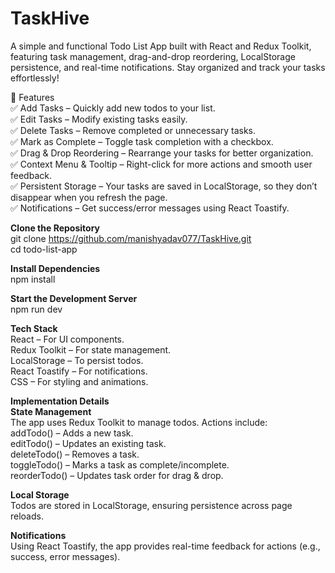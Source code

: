 # TaskHive
A simple and functional Todo List App built with React and Redux Toolkit, featuring task management, drag-and-drop reordering, LocalStorage persistence, and real-time notifications. Stay organized and track your tasks effortlessly!

📌 Features <br>
✅ Add Tasks – Quickly add new todos to your list.<br>
✅ Edit Tasks – Modify existing tasks easily.<br>
✅ Delete Tasks – Remove completed or unnecessary tasks.<br>
✅ Mark as Complete – Toggle task completion with a checkbox.<br>
✅ Drag & Drop Reordering – Rearrange your tasks for better organization.<br>
✅ Context Menu & Tooltip – Right-click for more actions and smooth user feedback.<br>
✅ Persistent Storage – Your tasks are saved in LocalStorage, so they don’t disappear when you refresh the page.<br>
✅ Notifications – Get success/error messages using React Toastify.

**Clone the Repository** <br>
git clone https://github.com/manishyadav077/TaskHive.git<br>
cd todo-list-app

**Install Dependencies**<br>
npm install

**Start the Development Server**<br>
npm run dev

**Tech Stack**<br>
React – For UI components.<br>
Redux Toolkit – For state management.<br>
LocalStorage – To persist todos.<br>
React Toastify – For notifications.<br>
CSS – For styling and animations.<br>

**Implementation Details**<br>
**State Management**<br>
The app uses Redux Toolkit to manage todos. Actions include:<br>
addTodo() – Adds a new task.<br>
editTodo() – Updates an existing task.<br>
deleteTodo() – Removes a task.<br>
toggleTodo() – Marks a task as complete/incomplete.<br>
reorderTodo() – Updates task order for drag & drop.<br>

**Local Storage**<br>
Todos are stored in LocalStorage, ensuring persistence across page reloads.

**Notifications**<br>
Using React Toastify, the app provides real-time feedback for actions (e.g., success, error messages).
